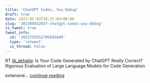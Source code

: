 ```yaml
---
title: 'ChatGPT Codes, You Debug'
draft: true
date: 2023-05-03T20:37:03+00:00
slug: '202305032037-chatgpt-codes-you-debug'
is_tweet: true
tweet_info:
  id: '1653755552705691649'
  type: 'retweet'
  is_thread: False
---
```




RT [@_akhaliq](https://x.com/_akhaliq): Is Your Code Generated by ChatGPT Really Correct? Rigorous Evaluation of Large Language Models for Code Generation

extensive… [continue reading](https://x.com/sytelus/status/1653755552705691649)
